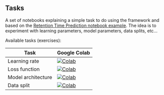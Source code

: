 
## Tasks

A set of notebooks explaining a simple task to do using the framework and based on the [Retention Time Prediction notebook example](https://github.com/wilhelm-lab/dlomix-resources/blob/main/notebooks/Example_RTModel_Walkthrough_colab.ipynb). The idea is to experiment with learning parameters, model parameters, data splits, etc...

Available tasks (exercises):

| Task  | Google Colab  |
|---|---|
| Learning rate | [![Colab](https://colab.research.google.com/assets/colab-badge.svg)](https://colab.research.google.com/github/wilhelm-lab/dlomix-resources/blob/main/notebooks/tasks/1_LearningRate.ipynb) |
| Loss function  | [![Colab](https://colab.research.google.com/assets/colab-badge.svg)](https://colab.research.google.com/github/wilhelm-lab/dlomix-resources/blob/main/notebooks/tasks/2_LossFunction.ipynb)  |
| Model architecture  | [![Colab](https://colab.research.google.com/assets/colab-badge.svg)](https://colab.research.google.com/github/wilhelm-lab/dlomix-resources/blob/main/notebooks/tasks/3_ModelArchitecture.ipynb)  |
| Data split | [![Colab](https://colab.research.google.com/assets/colab-badge.svg)](https://colab.research.google.com/github/wilhelm-lab/dlomix-resources/blob/main/notebooks/tasks/4_DataSplit.ipynb) |